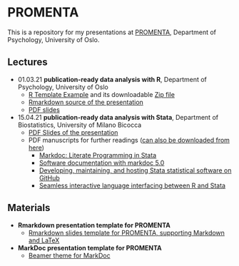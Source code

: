 PROMENTA
========

This is a repository for my presentations at [PROMENTA](https://www.sv.uio.no/promenta/english/), Department of Psychology, University of Oslo. 

Lectures
--------

- 01.03.21 __publication-ready data analysis with R__, Department of Psychology, University of Oslo
  + [R Template Example](https://github.com/haghish/promenta/tree/main/publication-ready%20data%20analysis%20with%20R/template) and its downloadable [Zip file](https://github.com/haghish/promenta/tree/main/publication-ready%20data%20analysis%20with%20R/template.zip)
  + [Rmarkdown source of the presentation](https://github.com/haghish/promenta/tree/main/publication-ready%20data%20analysis%20with%20R/Presentation)
  + [PDF slides](https://github.com/haghish/promenta/blob/main/publication-ready%20data%20analysis%20with%20R/Presentation/MAIN.pdf)
- 15.04.21 __publication-ready data analysis with Stata__, Department of Biostatistics, University of Milano Bicocca
  + [PDF Slides of the presentation]()
  + PDF manuscripts for further readings ([can also be downloaded from here](https://github.com/haghish/promenta/tree/main/publication-ready%20data%20analysis%20with%20Stata/manuscripts))
    + [Markdoc: Literate Programming in Stata](https://journals.sagepub.com/doi/abs/10.1177/1536867X1601600409)
    + [Software documentation with markdoc 5.0](https://journals.sagepub.com/doi/abs/10.1177/1536867X20931000)
    + [Developing, maintaining, and hosting Stata statistical software on GitHub](https://journals.sagepub.com/doi/abs/10.1177/1536867X20976323)
    + [Seamless interactive language interfacing between R and Stata](https://journals.sagepub.com/doi/full/10.1177/1536867X19830891)

Materials
---------

- __Rmarkdown presentation template for PROMENTA__
  + [Rmarkdown slides template for PROMENTA, supporting Markdown and LaTeX](https://github.com/haghish/promenta/tree/main/Rmarkdown%20Beamer%20Template)
- __MarkDoc presentation template for PROMENTA__
  + [Beamer theme for MarkDoc](https://github.com/haghish/promenta/tree/main/Stata%20slides%20PROMENTA)
